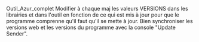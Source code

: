 Outil_Azur_complet
 Modifier à chaque maj les valeurs VERSIONS dans les librairies et dans l'outil en fonction de ce qui est mis à jour pour que le programme comprenne qu'il faut
 qu'il se mette à jour.
 Bien synchroniser les versions web et les versions du programme avec la console "Update Sender".
